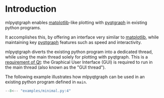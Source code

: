 # Introduction

mlpyqtgraph enables [matplotlib](https://matplotlib.org/)-like plotting with
[pyqtgraph](https://github.com/pyqtgraph/pyqtgraph) in existing
python programs.

It accomplishes this, by offering an interface very similar to
[matplotlib](https://matplotlib.org/), while maintaining key
[pyqtgraph](https://github.com/pyqtgraph/pyqtgraph) features such as speed and
interactivity.

mlpyqtgraph diverts the existing python program into a dedicated thread, while
using the main thread solely for plotting with pyqtgraph. This is a [requirement
of Qt](https://doc.qt.io/qt-6/thread-basics.html#gui-thread-and-worker-thread):
the Graphical User Interface (GUI) is required to run in the main thread (also
known as the "GUI thread").

The following example illustrates how mlpyqtgraph can be used in an existing
python program defined in `main`.


```python
--8<-- "examples/minimal.py:4"
```
